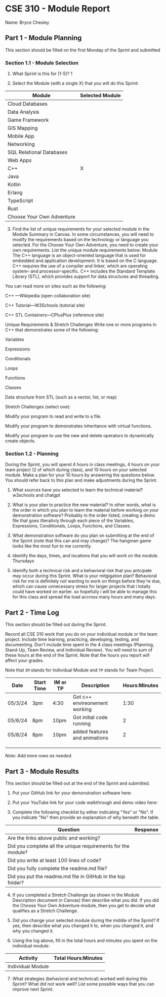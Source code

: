 # CSE 310 - Module Report

Name: Bryce Chesley

## Part 1 - Module Planning

This section should be filled on the first Monday of the Sprint and submitted

### Section 1.1 - Module Selection

1. What Sprint is this for (1-5)? 1

2. Select the Module (with a single X) that you will do this Sprint:

|Module                   |Selected Module|
|-------------------------|---------------|
|Cloud Databases          |               |
|Data Analysis            |               |
|Game Framework           |               |
|GIS Mapping              |               |
|Mobile App               |               |
|Networking               |               |
|SQL Relational Databases |               |
|Web Apps                 |               |
|C++                      |        X      |
|Java                     |               |
|Kotlin                   |               |
|Erlang                   |               |
|TypeScript               |               |
|Rust                     |               |
|Choose Your Own Adventure|               |

3. Find the list of unique requirements for your selected module in the Module Summary in Canvas.  In some circumstances, you will need to modify the requirements based on the technology or language you selected.  For the Choose Your Own Adventure, you need to create your own requirements.  List the unique module requirements below:
Module
The C++ language is an object-oriented language that is used for embedded and application development. It is based on the C language. C++ requires the use of a compiler and linker, which are operating system– and processor-specific. C++ includes the Standard Template Library (STL), which provides support for data structures and threading.

You can read more on sites such as the following:

C++ —Wikipedia (open collaboration site)

C++ Tutorial—W3Schools (tutorial site)

C++ STL Containers—CPlusPlus (reference site)

Unique Requirements & Stretch Challenges
Write one or more programs in C++ that demonstrates some of the following:

Variables

Expressions

Conditionals

Loops

Functions

Classes

Data structure from STL (such as a vector, list, or map)

Stretch Challenges (select one):

Modify your program to read and write to a file.

Modify your program to demonstrates inheritance with virtual functions.

Modify your program to use the new and delete operators to dynamically create objects.

### Section 1.2 - Planning

During the Sprint, you will spend 4 hours in class meetings, 4 hours on your team project (2 of which during class), and 10 hours on your selected module.  Make a plan for your 10 hours by answering the questions below.  You should refer back to this plan and make adjustments during the Sprint.

1. What sources have you selected to learn the technical material? w3schools and chatgpt

2. What is your plan to practice the new material?  In other words, what is the order in which you plan to learn the material before working on your demonstration software? 
Probably in the order listed, creating a demo file that goes itterativly through each piece of the Variables, Expressions, Conditionals, Loops, Functions, and Classes.

3. What demonstration software do you plan on submitting at the end of the Sprint (note that this can and may change)? The hangman game looks like the most fun to me currently.

4. Identify the days, times, and locations that you will work on the module. Thursdays

5. Identify both a technical risk and a behavioral risk that you antcipate may occur during this Sprint.  What is your mitgigation plan? Behavioral risk for me is definitely not wanting to work on things before they're due, which can cause unnecessary stress for larger projects that i totally could have worked on earlier. so hopefully i will be able to manage this for this class and spread the load accross many hours and many days.


## Part 2 - Time Log

This section should be filled out during the Sprint. 

Record all CSE 310 work that you do on your individual module or the team project.  Include time learning, practicing, developing, testing, and documenting.  Don't include time spent in the 4 class meetings (Planning, Stand-Up, Team Review, and Individual Review).  You will need to sum of these hours at the end of the Sprint. Note that the hours you report will affect your grades.

Note that `IM` stands for Individual Module and `TP` stands for Team Project.  

|Date      |Start Time|IM or TP|Description                                 |Hours:Minutes|
|----------|----------|--------|--------------------------------------------|-------------|
|  05/3/24 |    3pm   |  4:30  |        Got c++ envireonement working       |       1:30  |
|  05/6/24 |    8pm   |   10pm |        Got initial code running            |      2      |
| 05/8/24  |    8pm   |   10pm |        added features and animations       |      2      |
|          |          |        |                                            |             |
|          |          |        |                                            |             |
|          |          |        |                                            |             |

_Note: Add more rows as needed._


## Part 3 - Module Results

This section should be filled out at the end of the Sprint and submitted.

1. Put your GitHub link for your demonstration software here: 

2. Put your YouTube link for your code walkthrough and demo video here:

3. Complete the following checklist by either indicating "Yes" or "No". If you indicate "No" then provide an explanation of why beneath the table.

|Question                                                    |Response|
|------------------------------------------------------------|--------|
|Are the links above public and working?                     |        |
|Did you complete all the unique requirements for the module?|        |
|Did you write at least 100 lines of code?                   |        |
|Did you fully complete the readme.md file?                  |        |
|Did you put the readme.md file in GitHub in the top folder? |        |

4. If you completed a Stretch Challenge (as shown in the Module Description document in Canvas) then describe what you did.  If you did the Choose Your Own Adventure module, then you get to decide what qualifies as a Stretch Challenge.

5. Did you change your selected module during the middle of the Sprint?  If yes, then describe what you changed it to, when you changed it, and why you changed it.

6. Using the log above, fill in the total hours and minutes you spent on the individual module:

|Activity         |Total Hours:Minutes|
|-----------------|-------------------|
|Individual Module|                   |

7. What strategies (behavioral and technical) worked well during this Sprint?  What did not work well?  List some possible ways that you can improve next Sprint.

